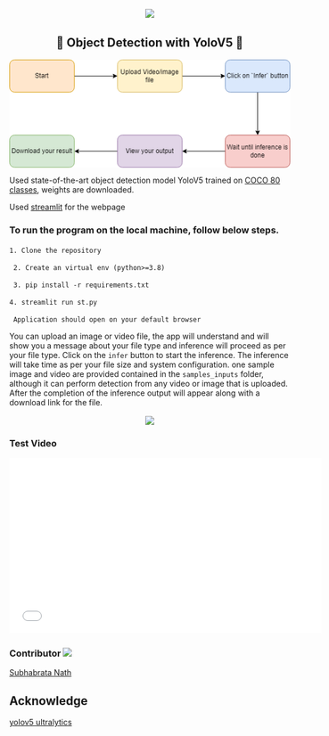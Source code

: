<p align="center">
<img src="https://forthebadge.com/images/badges/made-with-python.svg" >
</p>


<h2 align="center">
 🤖 Object Detection with YoloV5 🤖 
 </h2>

<p align="center">
<img align="center" src="diagram_yolo.png" >
</p>

Used state-of-the-art object detection model YoloV5   trained on [COCO 80 classes](https://github.com/ultralytics/yolov5/blob/master/data/coco.yaml), weights are downloaded. 

Used [streamlit](https://streamlit.io/) for the webpage

### To run the program on the local machine, follow below steps.
``` 1. Clone the repository ```

``` 2. Create an virtual env (python>=3.8)```

``` 3. pip install -r requirements.txt``` 

``` 4. streamlit run st.py ```

``` Application should open on your default browser```


You can upload an image or video file, the app will understand and will show you a message about your file type and inference will proceed as per your file type. Click on the `infer` button to start the inference. The inference will take time as per your file size and system configuration.
one sample image and video are provided contained in the `samples_inputs` folder, although it can perform detection from any video or image that is uploaded.
After the completion of the inference output will appear along with a download link for the file.


<p align="center">
<img align="center" src="scrren.jpg" >
</p>

### Test Video
<iframe width="560" height="315"
src="[https://www.youtube.com/embed/MUQfKFzIOeU](https://youtu.be/lLWXCNhjrUA)" 
frameborder="0" 
allow="accelerometer; autoplay; encrypted-media; gyroscope; picture-in-picture" 
allowfullscreen></iframe>


### Contributor <img src="https://media3.giphy.com/media/1wrgDc6j07hAlM7Jml/giphy.gif?cid=790b7611e3af35beee6df1266c31edcabc53abfbbb82854c&rid=giphy.gif&ct=g" width="30"> 

[Subhabrata Nath](https://www.linkedin.com/in/subhabrata-nath-181375115/)

## Acknowledge 
[yolov5 ultralytics](https://github.com/ultralytics/yolov5) 
